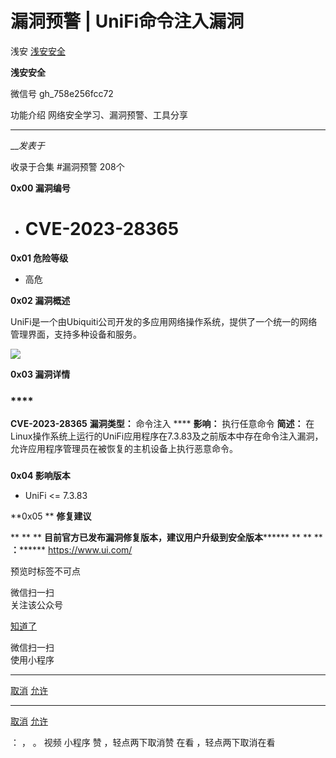 #  漏洞预警 | UniFi命令注入漏洞

浅安  [ 浅安安全 ](javascript:void\(0\);)

**浅安安全** ![]()

微信号 gh_758e256fcc72

功能介绍 网络安全学习、漏洞预警、工具分享

____

___发表于_

收录于合集 #漏洞预警 208个

**0x00 漏洞编号**

  * # CVE-2023-28365

 **0x01 危险等级**

  * 高危  

 **0x02 漏洞概述**

UniFi是一个由Ubiquiti公司开发的多应用网络操作系统，提供了一个统一的网络管理界面，支持多种设备和服务。

![](https://raw.githubusercontent.com/tuchuang9/tc1/refs/heads/main/public/20230714175936.png)

 **0x03 漏洞详情**

###

###  ****

 **CVE-2023-28365** **漏洞类型：** 命令注入 **** **影响：** 执行任意命令 **简述：**
在Linux操作系统上运行的UniFi应用程序在7.3.83及之前版本中存在命令注入漏洞，允许应用程序管理员在被恢复的主机设备上执行恶意命令。

###

 **0x04 影响版本**

  * UniFi <= 7.3.83

 **0x05  ** **修复建议**

 ** ** ** **目前官方已发布漏洞修复版本，建议用户升级到安全版本******** ** ** ** **：********
https://www.ui.com/

  

预览时标签不可点

微信扫一扫  
关注该公众号

[知道了](javascript:;)

微信扫一扫  
使用小程序

****

[取消](javascript:void\(0\);) [允许](javascript:void\(0\);)

****

[取消](javascript:void\(0\);) [允许](javascript:void\(0\);)

： ， 。   视频 小程序 赞 ，轻点两下取消赞 在看 ，轻点两下取消在看

